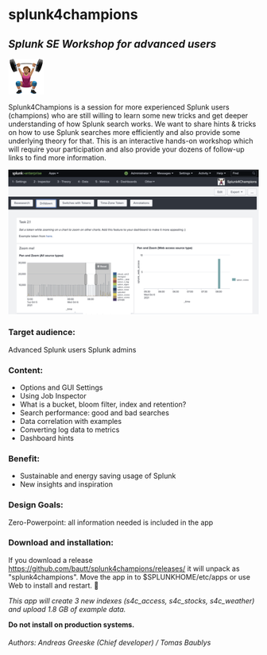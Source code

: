# splunk4champions
## _Splunk SE Workshop for advanced users_
![](https://github.com/bautt/splunk4champions/blob/master/splunk4champions/static/appIcon_2x.png)

 Splunk4Champions is  a session for more experienced Splunk users (champions) who are still willing to learn some new tricks and get deeper understanding of how Splunk search works.
We want to share hints & tricks on how to use Splunk searches more efficiently and also provide some underlying theory for that. This is an interactive hands-on workshop which will require your participation and also provide your dozens of follow-up links to find more information. 

![](https://github.com/bautt/splunk4champions/blob/master/lab6_screenshot.png)


### Target audience: 
Advanced Splunk users 
Splunk admins

### Content:
- Options and GUI Settings
- Using Job Inspector
- What is a bucket, bloom filter, index and retention?
- Search performance: good and bad searches
- Data correlation with examples
- Converting log data to metrics
- Dashboard hints 

### Benefit:
- Sustainable and energy saving usage of Splunk
- New insights and inspiration

### Design Goals: 
Zero-Powerpoint: all information needed is included in the app

### Download and installation:
If you download a release https://github.com/bautt/splunk4champions/releases/ it will unpack as "splunk4champions".  Move the app in to $SPLUNKHOME/etc/apps or use Web to install and restart. :rocket:

*This app will create 3 new indexes (s4c_access, s4c_stocks, s4c_weather) and  upload 1.8 GB of example data.*

**Do not install on production systems.**


###### Authors: Andreas Greeske (Chief developer) / Tomas Baublys
